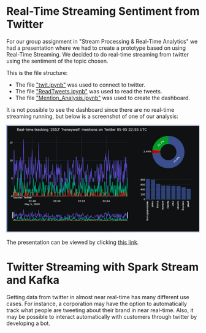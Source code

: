 # Real-Time Streaming Sentiment from Twitter
For our group assignment in "Stream Processing & Real-Time Analytics" we had a presentation where we had to create a prototype based on using Real-Time Streaming. We decided to do real-time streaming from twitter using the sentiment of the topic chosen.

This is the file structure:
* The file ["twit.ipynb"](https://github.com/Jonashellevang/IE_MBD_2020/blob/master/Streaming%20(Spark%20Stream%2CKafka)/twit.ipynb) was used to connect to twitter.
* The file ["ReadTweets.ipynb"](https://github.com/Jonashellevang/IE_MBD_2020/tree/master/Streaming%20(Spark%20Stream%2CKafka)) was used to read the tweets.
* The file ["Mention_Analysis.ipynb"](https://github.com/Jonashellevang/IE_MBD_2020/blob/master/Streaming%20(Spark%20Stream%2CKafka)/Mention_Analysis.ipynb) was used to create the dashboard.

It is not possible to see the dashboard since there are no real-time streaming running, but below is a screenshot of one of our analysis:

![Dashboard](https://github.com/Jonashellevang/IE_MBD_2020/blob/master/Streaming%20(Spark%20Stream%2CKafka)/Dashboard.png)

The presentation can be viewed by clicking [this link](https://github.com/rbgsng).

# Twitter Streaming with Spark Stream and Kafka
Getting data from twitter in almost near real-time has many different use cases. For instance, a corporation may have the option to automatically track what people are tweeting about their brand in near real-time. Also, it may be possible to interact automatically with customers through twitter by developing a bot.



